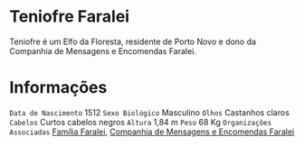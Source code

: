 <!-- TITLE: Teniofre Faralei -->
<!-- SUBTITLE: Visão geral sobre Teniofre Faralei -->

# Teniofre Faralei
Teniofre é um Elfo da Floresta, residente de Porto Novo e dono da Companhia de Mensagens e Encomendas Faralei.


# Informações
`Data de Nascimento` 1512 
`Sexo Biológico` Masculino
`Olhos` Castanhos claros
`Cabelos` Curtos cabelos negros
`Altura` 1,84 m
`Peso` 68 Kg
`Organizações Associadas` [Família Faralei](http://localhost/faccoes/faccoes-familiares/familia-faralei#familia-faralei), [Companhia de Mensagens e Encomendas Faralei](http://localhost/faccoes/faccoes-independentes/companhia-de-mensagens-e-encomendas-faralei#companhia-de-mensagens-e-encomendas-faralei)
